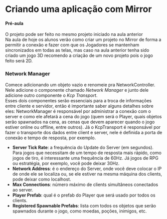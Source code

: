 # Criando uma aplicação com Mirror

#### Pré-aula
O projeto pode ser feito no mesmo projeto iniciado na aula anterior <br>
Na aula de hoje os alunos verão como criar um projeto no Mirror de forma a permitir a conexão e fazer com que os Jogadores se mantenham sincronizados em todas as telas, mas caso na aula anterior tenha sido criado um jogo 3D recomendo a criação de um novo projeto pois o jogo feito será 2D.

### Network Manager
Comece adicionando um objeto vazio e renomeie pra NetworkController. Nele adicione o componente chamado *Network Manager* e junto dele adicione outro componente o *Kcp Transport*.<br>
Esses dois componentes serão essenciais para a troca de informações entre cliente e servidor, então é importante saber alguns detalhes sobre eles: NetworkManager é responsável por administrar a conexão com o server e como ele afetará a cena do jogo (quem será o Player, quais objetos serão spawnados na cena, as cenas que devem aparecer quando o jogo estiver online ou offline, entre outros). Já o KcpTransport é responsável por fazer o transporte dos dados entre client e server, nele é definida a porta de conexão e tempo de resposta, por exemplo.<br>
* **Server Tick Rate**: a frequência do Update do Server (em segundos). Para jogos que necessitam de um tempo de resposta mais rápido, como jogos de tiro, é interessante uma frequência de 60Hz. Já jogos de RPG ou estratégia, por exemplo, você pode deixar 30Hz.
* **Network Address**: é o endereço do Server, onde você deve colocar o IP de onde ele se localiza ou, se ele estiver na mesma máquina dos clients, pode deixar como localhost.
* **Max Connections**: número máximo de clients simultâneos conectados ao server.
* **Player Prefab**: qual é o prefab do Player que será usado por todos os clients.
* **Registered Spawnable Prefabs**: lista com todos os objetos que serão spawnados durante o jogo, como moedas, poções, inimigos, etc.